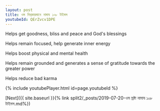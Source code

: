 ```yaml
---
layout: post
title: ওম বিশ্বকারমানে নামায ১০৮ টাইমস
youtubeId: QErZvcv1DPE
---
```

 
 
Helps get goodness, bliss and peace and God's blessings
 
Helps remain focused, help generate inner energy 
 
Helps boost physical and mental health 
 
Helps remain grounded and generates a sense of gratitude towards the greater power 
 
Helps reduce bad karma
 
 
 
 


{% include youtubePlayer.html id=page.youtubeId %}
 
[Next]({{ site.baseurl }}{% link  split2/_posts/2019-07-20-ওম স্রষ্টা নামায ১০৮ টাইমস.md%})
 
